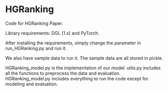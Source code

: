 # HGRanking
Code for HGRanking Paper.

Library requirements: DGL (1.x) and PyTorch.

After installing the requirements, simply change the parameter in run_HGRanking.py and run it.

We also have sample data to run it. The sample data are all stored in pickle.


HGRanking_model.py is the implementation of our model.
utils.py includes all the functions to preprocess the data and evaluation.
HGRanking_model.py includes everything to run the code except for modeling and evaluation.
